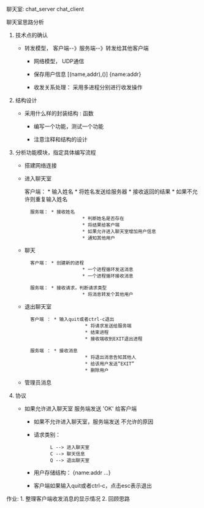 聊天室:
chat_server
chat_client

聊天室思路分析

1. 技术点的确认

   * 转发模型， 客户端--》服务端--》转发给其他客户端

	 * 网络模型， UDP通信

	 * 保存用户信息  [(name,addr),()]  {name:addr}

	 * 收发关系处理： 采用多进程分别进行收发操作

2. 结构设计

   * 采用什么样的封装结构 : 函数

	 * 编写一个功能，测试一个功能

	 * 注意注释和结构的设计

3. 分析功能模块，指定具体编写流程

	 * 搭建网络连接

	 * 进入聊天室

	     客户端： * 输入姓名
							  * 将姓名发送给服务器
								* 接收返回的结果
								* 如果不允许则重复输入姓名


			 服务端： * 接收姓名
								* 判断姓名是否存在
								* 将结果给客户端
								* 如果允许进入聊天室增加用户信息
								* 通知其他用户

	 * 聊天
			 
			 客户端： * 创建新的进程
								* 一个进程循环发送消息
								* 一个进程循环接收消息

			 服务端： * 接收请求，判断请求类型
								* 将消息转发个其他用户
		

	 * 退出聊天室
	     
			 客户端 ： * 输入quit或者ctrl-c退出
								 * 将请求发送给服务端
								 * 结束进程
								 * 接收端收到EXIT退出进程
			 
			 服务端 ： * 接收消息
								 * 将退出消息告知其他人
								 * 给该用户发送“EXIT”
								 * 删除用户

	 * 管理员消息


4. 协议

   * 如果允许进入聊天室 服务端发送 'OK' 给客户端
	 * 如果不允许进入聊天室，服务端发送 不允许的原因
	 * 请求类别： 
	       
				 L --> 进入聊天室
				 C --> 聊天信息
				 Q --> 退出聊天室

	 * 用户存储结构： {name:addr ...}
	 * 客户端如果输入quit或者ctrl-c，点击esc表示退出


作业: 1. 整理客户端收发消息的显示情况
			2. 回顾思路


